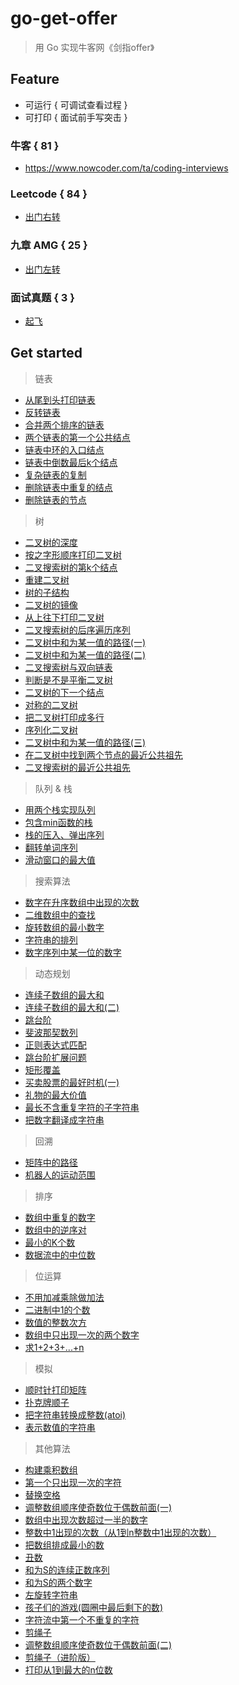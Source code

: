 # go-get-offer

> 用 Go 实现牛客网《剑指offer》

## Feature

* 可运行 { 可调试查看过程 }
* 可打印 { 面试前手写突击 }

### 牛客 { 81 }

* https://www.nowcoder.com/ta/coding-interviews

### Leetcode { 84 }

* [出门右转](./leetcode/readme.md)

### 九章 AMG { 25 }

* [出门左转](./lintcode/readme.md)

### 面试真题 { 3 }

* [起飞](./interview/readme.md)

## Get started

> 链表

* [从尾到头打印链表](./offer/6.md) 
* [反转链表](./offer/24.md) 
* [合并两个排序的链表](./offer/25.md) 
* [两个链表的第一个公共结点](./offer/52.md) 
* [链表中环的入口结点](./offer/23.md) 
* [链表中倒数最后k个结点](./offer/22.md) 
* [复杂链表的复制](./offer/35.md) 
* [删除链表中重复的结点](./offer/76.md) 
* [删除链表的节点](./offer/18.md)

> 树

* [二叉树的深度](./offer/55.md) 
* [按之字形顺序打印二叉树](./offer/77.md) 
* [二叉搜索树的第k个结点](./offer/54.md) 
* [重建二叉树](./offer/7.md) 
* [树的子结构](./offer/26.md) 
* [二叉树的镜像](./offer/27.md) 
* [从上往下打印二叉树](./offer/32.md) 
* [二叉搜索树的后序遍历序列](./offer/33.md) 
* [二叉树中和为某一值的路径(一)](./offer/82.md) 
* [二叉树中和为某一值的路径(二)](./offer/34.md) 
* [二叉搜索树与双向链表](./offer/36.md) 
* [判断是不是平衡二叉树](./offer/79.md) 
* [二叉树的下一个结点](./offer/8.md) 
* [对称的二叉树](./offer/28.md) 
* [把二叉树打印成多行](./offer/78.md) 
* [序列化二叉树](./offer/37.md) 
* [二叉树中和为某一值的路径(三)](./offer/84.md)
* [在二叉树中找到两个节点的最近公共祖先](./offer/86.md)
* [二叉搜索树的最近公共祖先](./offer/68.md) 

> 队列 & 栈

* [用两个栈实现队列](./offer/9.md) 
* [包含min函数的栈](./offer/30.md) 
* [栈的压入、弹出序列](./offer/31.md) 
* [翻转单词序列](./offer/73.md) 
* [滑动窗口的最大值](./offer/59.md)

> 搜索算法

* [数字在升序数组中出现的次数](./offer/53.md) 
* [二维数组中的查找](./offer/4.md) 
* [旋转数组的最小数字](./offer/11.md) 
* [字符串的排列](./offer/38.md) 
* [数字序列中某一位的数字](./offer/44.md)

> 动态规划

* [连续子数组的最大和](./offer/42.md) 
* [连续子数组的最大和(二)](./offer/85.md) 
* [跳台阶](./offer/69.md) 
* [斐波那契数列](./offer/10.md) 
* [正则表达式匹配](./offer/19.md) 
* [跳台阶扩展问题](./offer/71.md) 
* [矩形覆盖](./offer/70.md) 
* [买卖股票的最好时机(一)](./offer/63.md) 
* [礼物的最大价值](./offer/47.md) 
* [最长不含重复字符的子字符串](./offer/48.md) 
* [把数字翻译成字符串](./offer/46.md)

> 回溯

* [矩阵中的路径](./offer/12.md) 
* [机器人的运动范围](./offer/13.md) 

> 排序

* [数组中重复的数字](./offer/3.md) 
* [数组中的逆序对](./offer/51.md) 
* [最小的K个数](./offer/40.md) 
* [数据流中的中位数](./offer/41.md) 

> 位运算

* [不用加减乘除做加法](./offer/65.md) 
* [二进制中1的个数](./offer/15.md) 
* [数值的整数次方](./offer/16.md) 
* [数组中只出现一次的两个数字](./offer/56.md) 
* [求1+2+3+...+n](./offer/64.md) 

> 模拟

* [顺时针打印矩阵](./offer/29.md) 
* [扑克牌顺子](./offer/61.md) 
* [把字符串转换成整数(atoi)](./offer/67.md) 
* [表示数值的字符串](./offer/20.md)

> 其他算法

* [构建乘积数组](./offer/66.md) 
* [第一个只出现一次的字符](./offer/50.md) 
* [替换空格](./offer/5.md) 
* [调整数组顺序使奇数位于偶数前面(一)](./offer/21.md) 
* [数组中出现次数超过一半的数字](./offer/39.md) 
* [整数中1出现的次数（从1到n整数中1出现的次数）](./offer/43.md) 
* [把数组排成最小的数](./offer/45.md) 
* [丑数](./offer/49.md) 
* [和为S的连续正数序列](./offer/74.md) 
* [和为S的两个数字](./offer/57.md) 
* [左旋转字符串](./offer/58.md) 
* [孩子们的游戏(圆圈中最后剩下的数)](./offer/62.md) 
* [字符流中第一个不重复的字符](./offer/75.md) 
* [剪绳子](./offer/14.md) 
* [调整数组顺序使奇数位于偶数前面(二)](./offer/81.md) 
* [剪绳子（进阶版）](./offer/83.md) 
* [打印从1到最大的n位数](./offer/17.md)